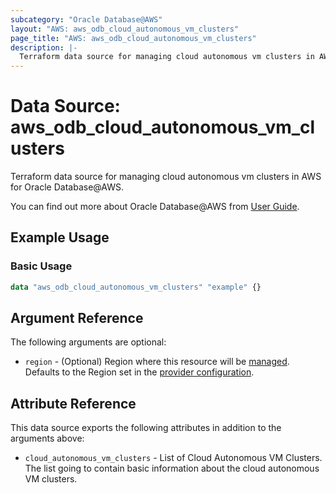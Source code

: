 ```yaml
---
subcategory: "Oracle Database@AWS"
layout: "AWS: aws_odb_cloud_autonomous_vm_clusters"
page_title: "AWS: aws_odb_cloud_autonomous_vm_clusters"
description: |-
  Terraform data source for managing cloud autonomous vm clusters in AWS for Oracle Database@AWS.
---
```


# Data Source: aws_odb_cloud_autonomous_vm_clusters

Terraform data source for managing cloud autonomous vm clusters in AWS for Oracle Database@AWS.

You can find out more about Oracle Database@AWS from [User Guide](https://docs.aws.amazon.com/odb/latest/UserGuide/what-is-odb.html).

## Example Usage

### Basic Usage

```terraform
data "aws_odb_cloud_autonomous_vm_clusters" "example" {}
```

## Argument Reference

The following arguments are optional:

* `region` - (Optional) Region where this resource will be [managed](https://docs.aws.amazon.com/general/latest/gr/rande.html#regional-endpoints). Defaults to the Region set in the [provider configuration](https://registry.terraform.io/providers/hashicorp/aws/latest/docs#aws-configuration-reference).

## Attribute Reference

This data source exports the following attributes in addition to the arguments above:

* `cloud_autonomous_vm_clusters` - List of Cloud Autonomous VM Clusters. The list going to contain basic information about the cloud autonomous VM clusters.
